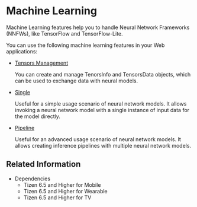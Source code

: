 # Machine Learning

Machine Learning features help you to handle Neural Network Frameworks (NNFWs), like TensorFlow and TensorFlow-Lite.

You can use the following machine learning features in your Web applications:

- [Tensors Management](./tensors.md.md)

  You can create and manage TenorsInfo and TensorsData objects, which can be used to exchange data with neural models.

- [Single](./single.md)

  Useful for a simple usage scenario of neural network models. It allows invoking a neural network model with a single instance of input data for the model directly.


- [Pipeline](./pipeline.md)

  Useful for an advanced usage scenario of neural network models. It allows creating inference pipelines with multiple neural network models.

## Related Information
* Dependencies
  - Tizen 6.5 and Higher for Mobile
  - Tizen 6.5 and Higher for Wearable
  - Tizen 6.5 and Higher for TV

